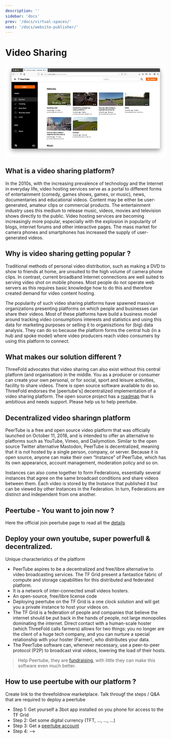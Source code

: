 ```yaml
---
description: ''
sidebar: 'docs'
prev: '/docs/virtual-spaces/'
next: '/docs/website-publisher/'
---
```


# Video Sharing

![](./img/peertive_window.png)

##  What is a video sharing platform?

In the 2010s, with the increasing prevalence of technology and the Internet in everyday life, video hosting services serve as a portal to different forms of entertainment (comedy, games shows, games, or music), news, documentaries and educational videos. Content may be either be user-generated, amateur clips or commercial products. The entertainment industry uses this medium to release music, videos, movies and television shows directly to the public. Video hosting services are becoming increasingly more popular, especially with the explosion in popularity of blogs, internet forums and other interactive pages. The mass market for camera phones and smartphones has increased the supply of user-generated videos. 

##  Why is video sharing getting popular ?

Traditional methods of personal video distribution, such as making a DVD to show to friends at home, are unsuited to the high volume of camera phone clips. In contrast, current broadband Internet connections are well suited to serving video shot on mobile phones. Most people do not operate web servers as this requires basic knowledge how to do this and therefore created demand for video content hosting.

The popularity of such video sharing platforms have spawned massive organizations presenting platforms on which people and businesses can share their videos. Most of these platforms have build a business model around tracking video consumptions interests and statistics and using this data for marketing purposes or selling it to organisztions for (big) data analysis.  They can do so because the platform forms the central hub (in a hub and spoke model) where video producers reach video consumers by using this platform to connect.


##  What makes our solution different ?

ThreeFold advocates that video sharing can also exist without this central platform (and organisation) in the middle.  You as a producer or consumer can create your own personal, or for social, sport and leisure activities, facility to share videos.  There is open source software available to do so. ThreeFold endorses the [peertube's] decentralized implementation of a video sharing platform.  The open source project has a [roadmap](https://joinpeertube.org/roadmap) that is ambitious and needs support.  Please help us to help peertube.

## Decentralized video sharingn platform

PeerTube is a free and open source video platform that was officially launched on October 11, 2018, and is intended to offer an alternative to platforms such as YouTube, Vimeo, and Dailymotion. Similar to the open source Twitter alternative Mastodon, PeerTube is decentralized, meaning that it is not hosted by a single person, company, or server. Because it is open source, anyone can make their own “Instance” of PeerTube, which has its own appearance, account management, moderation policy and so on.

Instances can also come together to form Federations, essentially several instances that agree on the same broadcast conditions and share  videos between them. Each video is stored by the Instance that published it but can be viewed by other Instances in the Federation. In turn, Federations are distinct and independent from one another.

## Peertube - You want to join now ?

Here the official join peertube page to read all the [details](https://joinpeertube.org/)

<!--
 <iframe width="1024" height="786"
src="https://framatube.org/videos/watch/9c9de5e8-0a1e-484a-b099-e80766180a6d?subtitle=en">
</iframe> 
-->

## Deploy your own youtube, super powerfull & decentralized.

Unique characteristics of the platform

- PeerTube aspires to be a decentralized and free/libre alternative to video broadcasting services. The TF Grid present a fantastice fabric of compute and storage capabilities for this distributed and federated platform.
- It is a network of inter-connected small videos hosters.
- An open-source, free/libre license code 
- Deploying peertube on the TF Grid is a one clock solution and will get you a private instance to host your videos on.
- The TF Grid is a federation of people and companies that believe the internet should be put back in the hands of people, not large monopolies dominating the internet. Direct contact with a human-scale hoster (which ThreeFold calls farmers) allows for two things: you no longer are the client of a huge tech company, and you can nurture a special relationship with your hoster (Farmer), who distributes your data.
- The PeerTube software can, whenever necessary, use a peer-to-peer protocol (P2P) to broadcast viral videos, lowering the load of their hosts.
> Help Peertube, they are [fundraising](https://joinpeertube.org/roadmap), with little they can make this software even much better.

## How to use peertube with our platform ?

Create link to the threefoldnow marketplace.  Talk througf the steps / Q&A that are required to deploy a peertube

- Step 1:  Get yourself a 3bot app installed on you phone for access to the TF Grid
- Step 2: Get some digital currency (TFT, ..., ..., ...)
- Step 3: Get a [peertube account](https://joinpeertube.org/instances)
- Step 4:  -->

<!--
create widget which does following,
widget needs to be here in iframe


- [ ] size: small/mid/large
  - small: ...
  - mid: ...
  - large ...
- [ ] location (mention more locations coming soon)
  - Ghent
  - Vienna
- [ ] name
  - name as used in solution (in the webui and on web)
- [ ] domain (name is prefix of this)
  - ava.tf
  - 3x0.me
  - refit.earth
  - co30.org
  - ninja.tf
  - base.tf
  - tf9.io
- [ ] git url
  - check in wizard git url works
- [ ] sshkey yes/no
  - if yes, ask sshkey for remote login

  - always deploy on ipv6 public
  - always deploy on webgateway

-->

